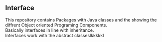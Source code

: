 ## Interface
This repository contains
Packages with Java classes and the showing the diffrent Object oriented Programing Components.<br />
Basically interfaces in line with inheritance. <br />
Interfaces work with the abstract classeslkkkkkl
